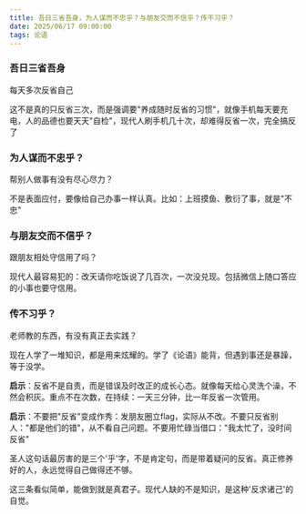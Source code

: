```yaml
---
title: 吾日三省吾身，为人谋而不忠乎？与朋友交而不信乎？传不习乎？
date: 2025/06/17 09:00:00
tags: 论语
---
```


### 吾日三省吾身

每天多次反省自己

这不是真的只反省三次，而是强调要"养成随时反省的习惯"，就像手机每天要充电，人的品德也要天天"自检"，现代人刷手机几十次，却难得反省一次，完全搞反了

### 为人谋而不忠乎？

帮别人做事有没有尽心尽力？

不是表面应付，要像给自己办事一样认真。比如：上班摸鱼、敷衍了事，就是"不忠"

### 与朋友交而不信乎？

跟朋友相处守信用了吗？

现代人最容易犯的：改天请你吃饭说了几百次，一次没兑现。包括微信上随口答应的小事也要守信用。

### 传不习乎？

老师教的东西，有没有真正去实践？

现在人学了一堆知识，都是用来炫耀的。学了《论语》能背，但遇到事还是暴躁，等于没学。


**启示**：反省不是自责，而是错误及时改正的成长心态。就像每天给心灵洗个澡，不然会积灰。重点不在次数，在持续：一天三分钟，比一年反省一次管用。

**启示**：不要把"反省"变成作秀：发朋友圈立flag，实际从不改。不要只反省别人："都是他们的错"，从不看自己问题。不要用忙碌当借口："我太忙了，没时间反省"

圣人这句话最厉害的是三个'乎'字，不是肯定句，而是带着疑问的反省。真正修养好的人，永远觉得自己做得还不够。

这三条看似简单，能做到就是真君子。现代人缺的不是知识，是这种'反求诸己'的自觉。
